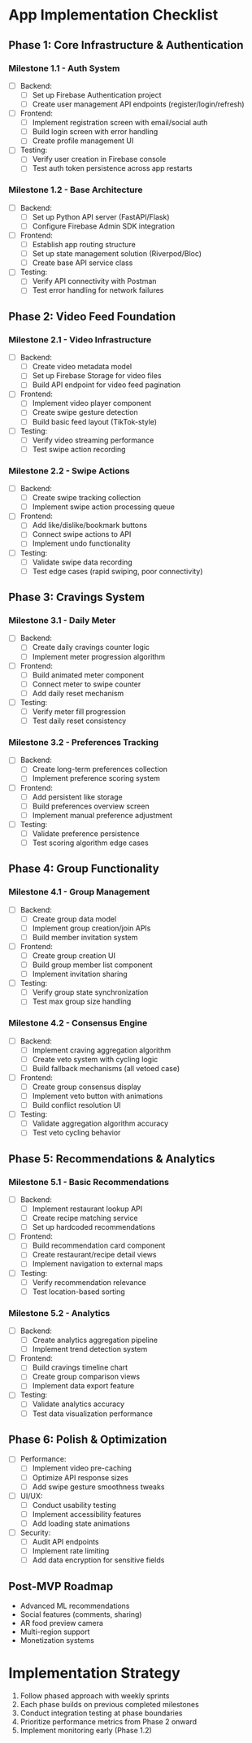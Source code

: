 # App Implementation Checklist

## Phase 1: Core Infrastructure & Authentication
### Milestone 1.1 - Auth System
- [ ] Backend:
  - [ ] Set up Firebase Authentication project
  - [ ] Create user management API endpoints (register/login/refresh)
- [ ] Frontend:
  - [ ] Implement registration screen with email/social auth
  - [ ] Build login screen with error handling
  - [ ] Create profile management UI
- [ ] Testing:
  - [ ] Verify user creation in Firebase console
  - [ ] Test auth token persistence across app restarts

### Milestone 1.2 - Base Architecture
- [ ] Backend:
  - [ ] Set up Python API server (FastAPI/Flask)
  - [ ] Configure Firebase Admin SDK integration
- [ ] Frontend:
  - [ ] Establish app routing structure
  - [ ] Set up state management solution (Riverpod/Bloc)
  - [ ] Create base API service class
- [ ] Testing:
  - [ ] Verify API connectivity with Postman
  - [ ] Test error handling for network failures

## Phase 2: Video Feed Foundation
### Milestone 2.1 - Video Infrastructure
- [ ] Backend:
  - [ ] Create video metadata model
  - [ ] Set up Firebase Storage for video files
  - [ ] Build API endpoint for video feed pagination
- [ ] Frontend:
  - [ ] Implement video player component
  - [ ] Create swipe gesture detection
  - [ ] Build basic feed layout (TikTok-style)
- [ ] Testing:
  - [ ] Verify video streaming performance
  - [ ] Test swipe action recording

### Milestone 2.2 - Swipe Actions
- [ ] Backend:
  - [ ] Create swipe tracking collection
  - [ ] Implement swipe action processing queue
- [ ] Frontend:
  - [ ] Add like/dislike/bookmark buttons
  - [ ] Connect swipe actions to API
  - [ ] Implement undo functionality
- [ ] Testing:
  - [ ] Validate swipe data recording
  - [ ] Test edge cases (rapid swiping, poor connectivity)

## Phase 3: Cravings System
### Milestone 3.1 - Daily Meter
- [ ] Backend:
  - [ ] Create daily cravings counter logic
  - [ ] Implement meter progression algorithm
- [ ] Frontend:
  - [ ] Build animated meter component
  - [ ] Connect meter to swipe counter
  - [ ] Add daily reset mechanism
- [ ] Testing:
  - [ ] Verify meter fill progression
  - [ ] Test daily reset consistency

### Milestone 3.2 - Preferences Tracking
- [ ] Backend:
  - [ ] Create long-term preferences collection
  - [ ] Implement preference scoring system
- [ ] Frontend:
  - [ ] Add persistent like storage
  - [ ] Build preferences overview screen
  - [ ] Implement manual preference adjustment
- [ ] Testing:
  - [ ] Validate preference persistence
  - [ ] Test scoring algorithm edge cases

## Phase 4: Group Functionality
### Milestone 4.1 - Group Management
- [ ] Backend:
  - [ ] Create group data model
  - [ ] Implement group creation/join APIs
  - [ ] Build member invitation system
- [ ] Frontend:
  - [ ] Create group creation UI
  - [ ] Build group member list component
  - [ ] Implement invitation sharing
- [ ] Testing:
  - [ ] Verify group state synchronization
  - [ ] Test max group size handling

### Milestone 4.2 - Consensus Engine
- [ ] Backend:
  - [ ] Implement craving aggregation algorithm
  - [ ] Create veto system with cycling logic
  - [ ] Build fallback mechanisms (all vetoed case)
- [ ] Frontend:
  - [ ] Create group consensus display
  - [ ] Implement veto button with animations
  - [ ] Build conflict resolution UI
- [ ] Testing:
  - [ ] Validate aggregation algorithm accuracy
  - [ ] Test veto cycling behavior

## Phase 5: Recommendations & Analytics
### Milestone 5.1 - Basic Recommendations
- [ ] Backend:
  - [ ] Implement restaurant lookup API
  - [ ] Create recipe matching service
  - [ ] Set up hardcoded recommendations
- [ ] Frontend:
  - [ ] Build recommendation card component
  - [ ] Create restaurant/recipe detail views
  - [ ] Implement navigation to external maps
- [ ] Testing:
  - [ ] Verify recommendation relevance
  - [ ] Test location-based sorting

### Milestone 5.2 - Analytics
- [ ] Backend:
  - [ ] Create analytics aggregation pipeline
  - [ ] Implement trend detection system
- [ ] Frontend:
  - [ ] Build cravings timeline chart
  - [ ] Create group comparison views
  - [ ] Implement data export feature
- [ ] Testing:
  - [ ] Validate analytics accuracy
  - [ ] Test data visualization performance

## Phase 6: Polish & Optimization
- [ ] Performance:
  - [ ] Implement video pre-caching
  - [ ] Optimize API response sizes
  - [ ] Add swipe gesture smoothness tweaks
- [ ] UI/UX:
  - [ ] Conduct usability testing
  - [ ] Implement accessibility features
  - [ ] Add loading state animations
- [ ] Security:
  - [ ] Audit API endpoints
  - [ ] Implement rate limiting
  - [ ] Add data encryption for sensitive fields

## Post-MVP Roadmap
- Advanced ML recommendations
- Social features (comments, sharing)
- AR food preview camera
- Multi-region support
- Monetization systems

# Implementation Strategy
1. Follow phased approach with weekly sprints
2. Each phase builds on previous completed milestones
3. Conduct integration testing at phase boundaries
4. Prioritize performance metrics from Phase 2 onward
5. Implement monitoring early (Phase 1.2) 